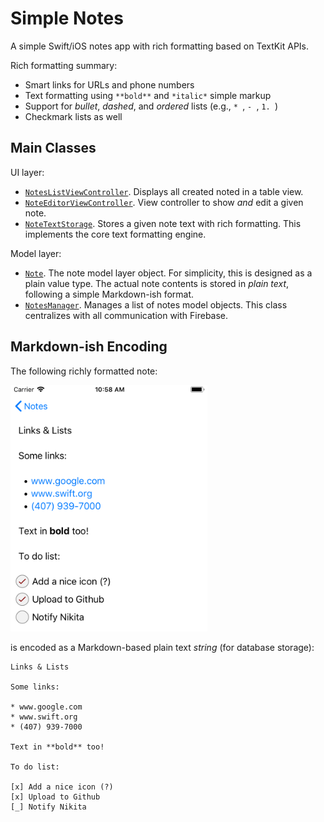# Simple Notes

A simple Swift/iOS notes app with rich formatting based on TextKit APIs.

Rich formatting summary:

* Smart links for URLs and phone numbers
* Text formatting using `**bold**` and `*italic*` simple markup
* Support for *bullet*, *dashed*, and *ordered* lists (e.g., `* `, `- `, `1. `)
* Checkmark lists as well

## Main Classes ##

UI layer:

* [`NotesListViewController`][NotesListViewController.swift]. Displays all created noted in a table view.
* [`NoteEditorViewController`][NoteEditorViewController.swift]. View controller to show *and* edit a given note.
* [`NoteTextStorage`][NoteTextStorage.swift]. Stores a given note text with rich formatting. This implements the core text formatting engine.

Model layer:

* [`Note`][Note.swift]. The note model layer object. For simplicity, this is designed as a plain value type. The actual note contents is stored in *plain text*, following a simple Markdown-ish format.
* [`NotesManager`][NotesManager.swift]. Manages a list of notes model objects. This class centralizes with all communication with Firebase.

## Markdown-ish Encoding ##

The following richly formatted note:

<img src="Screenshots/note-editor.png" width="315">

is encoded as a Markdown-based plain text *string* (for database storage):

```
Links & Lists

Some links:

* www.google.com
* www.swift.org
* (407) 939-7000

Text in **bold** too!

To do list:

[x] Add a nice icon (?)
[x] Upload to Github
[_] Notify Nikita
```

[NotesListViewController.swift]: https://github.com/pmattos/Simple-Notes/blob/master/Simple%20Notes/NotesListViewController.swift#L73

[NoteEditorViewController.swift]: https://github.com/pmattos/Simple-Notes/blob/master/Simple%20Notes/NoteEditorViewController.swift#L11

[NoteTextStorage.swift]: https://github.com/pmattos/Simple-Notes/blob/master/Simple%20Notes/NoteTextStorage.swift#L11

[Note.swift]: https://github.com/pmattos/Simple-Notes/blob/master/Simple%20Notes/NotesManager.swift#L176

[NotesManager.swift]: https://github.com/pmattos/Simple-Notes/blob/master/Simple%20Notes/NotesManager.swift#L13
